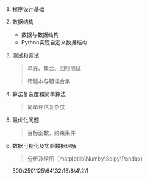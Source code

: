 1. 程序设计基础

2. 数据结构

   - 数据与数据结构
   - Python实现自定义数据结构

3. 测试和调试

   > 单元、集合、回归测试   
   >
   > 错题本与错误合集

4. 算法复杂度和简单算法

   > 简单评估复杂度 

5. 最优化问题

   > 目标函数、约束条件

6. 数据可视化及实验数据理解

   > 分析及绘图（matplotlib\Numby\Scipy\Pandas）

   500\250\125\64\32\16\8\4\2\1